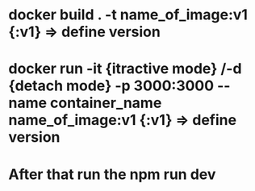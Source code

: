 # docker build . -t name_of_image:v1 {:v1} => define version 
# docker run -it {itractive mode} /-d {detach mode} -p 3000:3000 --name container_name name_of_image:v1 {:v1} => define version 

# After that run the npm run dev